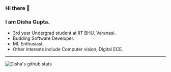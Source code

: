 ### Hi there 👋

### I am Disha Gupta.
- 3rd year Undergrad student at IIT BHU, Varanasi.
- Budding Software Developer.
- ML Enthusiast.
- Other interests include Computer vision, Digital ECE.

 -----------------------------------------------------------------------------------------------------------------------------------------------------------------------------------

![Disha's github stats](https://github-readme-stats.vercel.app/api?username=dg-029&show_icons=true&theme=radical)



